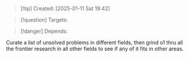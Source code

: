 
>[!tip] Created: [2025-01-11 Sat 19:42]

>[!question] Targets: 

>[!danger] Depends: 

Curate a list of unsolved problems in different fields, then grind o1 thru all the frontier research in all other fields to see if any of it fits in other areas.